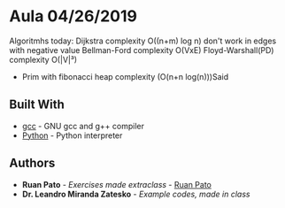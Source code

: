 # Aula 04/26/2019

Algoritmhs today:
Dijkstra complexity O((n+m) log n) don't work in edges with negative value
Bellman-Ford complexity O(VxE) 
Floyd-Warshall(PD) complexity O(|V|³)
* Prim with fibonacci heap complexity (O(n+n log(n)))Said

## Built With

* [gcc](https://gcc.gnu.org/) - GNU gcc and g++ compiler
* [Python](https://www.python.org/) - Python interpreter

## Authors

* **Ruan Pato** - *Exercises made extraclass* - [Ruan Pato](https://github.com/ruanpato)
* **Dr. Leandro Miranda Zatesko** - *Example codes, made in class*
